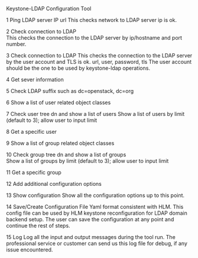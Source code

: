 Keystone-LDAP Configuration Tool

1 Ping LDAP server IP
url
This checks network to LDAP server ip is ok.

2 Check connection to LDAP	
This checks the connection to the LDAP server by ip/hostname and port number.

3 Check connection to LDAP	This checks the connection to the LDAP server by the user account and TLS is ok.
url, user, password, tls
The user account should be the one to be used by keystone-ldap operations.

4 Get sever information	 

5 Check LDAP suffix	such as dc=openstack, dc=org

6 Show a list of user related object classes	 

7 Check user tree dn and show a list of users 
Show a list of users by limit (default to 3); allow user to input limit

8 Get a specific user	 

9 Show a list of group related object classes 

10 Check group tree dn and show a list of groups	
Show a list of groups by limit (default to 3); allow user to input limit

11 Get a specific group	 

12 Add additional configuration options	 

13 Show configuration
Show all the configuration options up to this point.

14 Save/Create Configuration File
Yaml format consistent with HLM. This config file can be used by HLM keystone reconfiguration for LDAP domain backend setup.
The user can save the configuration at any point and continue the rest of steps.

15 Log
Log all the input and output messages during the tool run.
The professional service or customer can send us this log file for debug, if any issue encountered.
